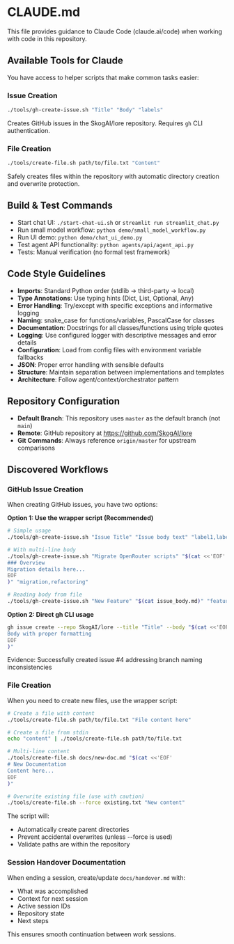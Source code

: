 # CLAUDE.md

This file provides guidance to Claude Code (claude.ai/code) when working with code in this repository.

## Available Tools for Claude

You have access to helper scripts that make common tasks easier:

### Issue Creation
```bash
./tools/gh-create-issue.sh "Title" "Body" "labels"
```
Creates GitHub issues in the SkogAI/lore repository. Requires `gh` CLI authentication.

### File Creation
```bash
./tools/create-file.sh path/to/file.txt "Content"
```
Safely creates files within the repository with automatic directory creation and overwrite protection.

## Build & Test Commands
- Start chat UI: `./start-chat-ui.sh` or `streamlit run streamlit_chat.py`
- Run small model workflow: `python demo/small_model_workflow.py`
- Run UI demo: `python demo/chat_ui_demo.py`
- Test agent API functionality: `python agents/api/agent_api.py`
- Tests: Manual verification (no formal test framework)

## Code Style Guidelines
- **Imports**: Standard Python order (stdlib → third-party → local)
- **Type Annotations**: Use typing hints (Dict, List, Optional, Any)
- **Error Handling**: Try/except with specific exceptions and informative logging
- **Naming**: snake_case for functions/variables, PascalCase for classes
- **Documentation**: Docstrings for all classes/functions using triple quotes
- **Logging**: Use configured logger with descriptive messages and error details
- **Configuration**: Load from config files with environment variable fallbacks
- **JSON**: Proper error handling with sensible defaults
- **Structure**: Maintain separation between implementations and templates
- **Architecture**: Follow agent/context/orchestrator pattern

## Repository Configuration
- **Default Branch**: This repository uses `master` as the default branch (not `main`)
- **Remote**: GitHub repository at https://github.com/SkogAI/lore
- **Git Commands**: Always reference `origin/master` for upstream comparisons

## Discovered Workflows

### GitHub Issue Creation
When creating GitHub issues, you have two options:

**Option 1: Use the wrapper script (Recommended)**
```bash
# Simple usage
./tools/gh-create-issue.sh "Issue Title" "Issue body text" "label1,label2"

# With multi-line body
./tools/gh-create-issue.sh "Migrate OpenRouter scripts" "$(cat <<'EOF'
### Overview
Migration details here...
EOF
)" "migration,refactoring"

# Reading body from file
./tools/gh-create-issue.sh "New Feature" "$(cat issue_body.md)" "feature"
```

**Option 2: Direct gh CLI usage**
```bash
gh issue create --repo SkogAI/lore --title "Title" --body "$(cat <<'EOF'
Body with proper formatting
EOF
)"
```

Evidence: Successfully created issue #4 addressing branch naming inconsistencies

### File Creation
When you need to create new files, use the wrapper script:
```bash
# Create a file with content
./tools/create-file.sh path/to/file.txt "File content here"

# Create a file from stdin
echo "content" | ./tools/create-file.sh path/to/file.txt

# Multi-line content
./tools/create-file.sh docs/new-doc.md "$(cat <<'EOF'
# New Documentation
Content here...
EOF
)"

# Overwrite existing file (use with caution)
./tools/create-file.sh --force existing.txt "New content"
```

The script will:
- Automatically create parent directories
- Prevent accidental overwrites (unless --force is used)
- Validate paths are within the repository

### Session Handover Documentation
When ending a session, create/update `docs/handover.md` with:
- What was accomplished
- Context for next session
- Active session IDs
- Repository state
- Next steps

This ensures smooth continuation between work sessions.